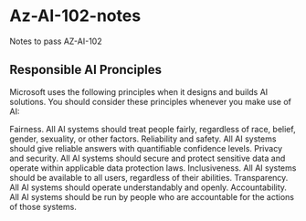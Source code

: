 # Az-AI-102-notes
Notes to pass AZ-AI-102

## Responsible AI Pronciples
Microsoft uses the following principles when it designs and builds AI solutions. You should consider these principles whenever you make use of AI:

Fairness. All AI systems should treat people fairly, regardless of race, belief, gender, sexuality, or other factors.
Reliability and safety. All AI systems should give reliable answers with quantifiable confidence levels.
Privacy and security. All AI systems should secure and protect sensitive data and operate within applicable data protection laws.
Inclusiveness. All AI systems should be available to all users, regardless of their abilities.
Transparency. All AI systems should operate understandably and openly.
Accountability. All AI systems should be run by people who are accountable for the actions of those systems.
